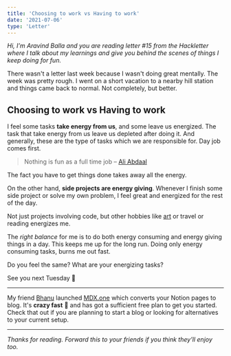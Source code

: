 ```yaml
---
title: 'Choosing to work vs Having to work'
date: '2021-07-06'
type: 'Letter'
---
```


_Hi, I’m Aravind Balla and you are reading letter #15 from the Hackletter where I talk about my learnings and give you behind the scenes of things I keep doing for fun._

There wasn't a letter last week because I wasn't doing great mentally. The week was pretty rough. I went on a short vacation to a nearby hill station and things came back to normal. Not completely, but better.

## Choosing to work vs Having to work

I feel some tasks **take energy from us**, and some leave us energized.
The task that take energy from us leave us depleted after doing it. And generally, these are the type of tasks which we are responsible for. Day job comes first.

> Nothing is fun as a full time job
> – [Ali Abdaal](https://twitter.com/AliAbdaal/status/1399712837065396231)

The fact you have to get things done takes away all the energy.

On the other hand, **side projects are energy giving**. Whenever I finish some side project or solve my own problem, I feel great and energized for the rest of the day.

Not just projects involving code, but other hobbies like [art](https://www.instagram.com/aravindballa/) or travel or reading energizes me.

The _right balance_ for me is to do both energy consuming and energy giving things in a day. This keeps me up for the long run. Doing only energy consuming tasks, burns me out fast.

Do you feel the same? What are your energizing tasks?

See you next Tuesday 👋

---

My friend [Bhanu](https://twitter.com/pbteja1998) launched [MDX.one](https://mdx.one/?utm_source=hackletter) which converts your Notion pages to blog. It's **crazy fast** 💨 and has got a sufficient free plan to get you started. Check that out if you are planning to start a blog or looking for alternatives to your current setup.

---

_Thanks for reading. Forward this to your friends if you think they’ll enjoy too._

